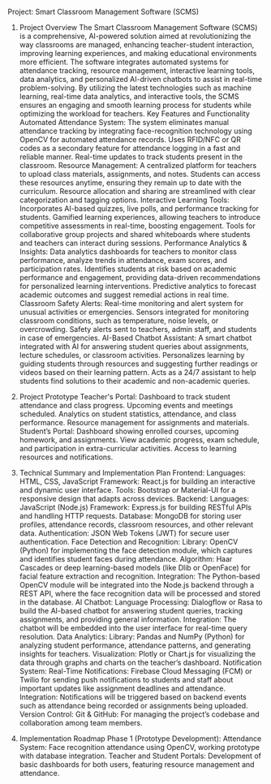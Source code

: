 Project: Smart Classroom Management Software (SCMS)
1. Project Overview
The Smart Classroom Management Software (SCMS) is a comprehensive, AI-powered solution aimed at revolutionizing the way classrooms are managed, enhancing teacher-student interaction, improving learning experiences, and making educational environments more efficient. The software integrates automated systems for attendance tracking, resource management, interactive learning tools, data analytics, and personalized AI-driven chatbots to assist in real-time problem-solving.
By utilizing the latest technologies such as machine learning, real-time data analytics, and interactive tools, the SCMS ensures an engaging and smooth learning process for students while optimizing the workload for teachers.
Key Features and Functionality
Automated Attendance System:
The system eliminates manual attendance tracking by integrating face-recognition technology using OpenCV for automated attendance records.
Uses RFID/NFC or QR codes as a secondary feature for attendance logging in a fast and reliable manner.
Real-time updates to track students present in the classroom.
Resource Management:
A centralized platform for teachers to upload class materials, assignments, and notes.
Students can access these resources anytime, ensuring they remain up to date with the curriculum.
Resource allocation and sharing are streamlined with clear categorization and tagging options.
Interactive Learning Tools:
Incorporates AI-based quizzes, live polls, and performance tracking for students.
Gamified learning experiences, allowing teachers to introduce competitive assessments in real-time, boosting engagement.
Tools for collaborative group projects and shared whiteboards where students and teachers can interact during sessions.
Performance Analytics & Insights:
Data analytics dashboards for teachers to monitor class performance, analyze trends in attendance, exam scores, and participation rates.
Identifies students at risk based on academic performance and engagement, providing data-driven recommendations for personalized learning interventions.
Predictive analytics to forecast academic outcomes and suggest remedial actions in real time.
Classroom Safety Alerts:
Real-time monitoring and alert system for unusual activities or emergencies.
Sensors integrated for monitoring classroom conditions, such as temperature, noise levels, or overcrowding.
Safety alerts sent to teachers, admin staff, and students in case of emergencies.
AI-Based Chatbot Assistant:
A smart chatbot integrated with AI for answering student queries about assignments, lecture schedules, or classroom activities.
Personalizes learning by guiding students through resources and suggesting further readings or videos based on their learning pattern.
Acts as a 24/7 assistant to help students find solutions to their academic and non-academic queries.


2. Project Prototype
Teacher's Portal:
Dashboard to track student attendance and class progress.
Upcoming events and meetings scheduled.
Analytics on student statistics, attendance, and class performance.
Resource management for assignments and materials.
Student’s Portal:
Dashboard showing enrolled courses, upcoming homework, and assignments.
View academic progress, exam schedule, and participation in extra-curricular activities.
Access to learning resources and notifications.

3. Technical Summary and Implementation Plan
Frontend:
Languages: HTML, CSS, JavaScript
Framework: React.js for building an interactive and dynamic user interface.
Tools: Bootstrap or Material-UI for a responsive design that adapts across devices.
Backend:
Languages: JavaScript (Node.js)
Framework: Express.js for building RESTful APIs and handling HTTP requests.
Database: MongoDB for storing user profiles, attendance records, classroom resources, and other relevant data.
Authentication: JSON Web Tokens (JWT) for secure user authentication.
Face Detection and Recognition:
Library: OpenCV (Python) for implementing the face detection module, which captures and identifies student faces during attendance.
Algorithm: Haar Cascades or deep learning-based models (like Dlib or OpenFace) for facial feature extraction and recognition.
Integration: The Python-based OpenCV module will be integrated into the Node.js backend through a REST API, where the face recognition data will be processed and stored in the database.
AI Chatbot:
Language Processing: Dialogflow or Rasa to build the AI-based chatbot for answering student queries, tracking assignments, and providing general information.
Integration: The chatbot will be embedded into the user interface for real-time query resolution.
Data Analytics:
Library: Pandas and NumPy (Python) for analyzing student performance, attendance patterns, and generating insights for teachers.
Visualization: Plotly or Chart.js for visualizing the data through graphs and charts on the teacher’s dashboard.
Notification System:
Real-Time Notifications: Firebase Cloud Messaging (FCM) or Twilio for sending push notifications to students and staff about important updates like assignment deadlines and attendance.
Integration: Notifications will be triggered based on backend events such as attendance being recorded or assignments being uploaded.
Version Control:
Git & GitHub: For managing the project’s codebase and collaboration among team members.

4. Implementation Roadmap
Phase 1 (Prototype Development):
Attendance System: Face recognition attendance using OpenCV, working prototype with database integration.
Teacher and Student Portals: Development of basic dashboards for both users, featuring resource management and attendance.
